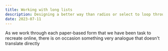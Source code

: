 ```yaml
---
title: Working with long lists
description: Designing a better way than radios or select to loop through a list of products.
date: 2023-07-11
---
```


As we work through each paper-based form that we have been task to recreate online, there is on occasion something very analogue that doesn't translate directly

